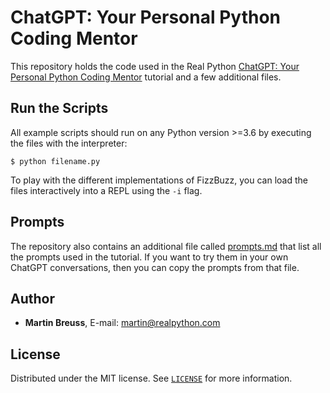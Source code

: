 # ChatGPT: Your Personal Python Coding Mentor

This repository holds the code used in the Real Python [ChatGPT: Your Personal Python Coding Mentor](https://realpython.com/chatgpt-coding-mentor-python/) tutorial and a few additional files.

## Run the Scripts

All example scripts should run on any Python version >=3.6 by executing the files with the interpreter:

```console
$ python filename.py
```

To play with the different implementations of FizzBuzz, you can load the files interactively into a REPL using the `-i` flag.

## Prompts

The repository also contains an additional file called [prompts.md](prompts.md) that list all the prompts used in the tutorial. If you want to try them in your own ChatGPT conversations, then you can copy the prompts from that file.

## Author

- **Martin Breuss**, E-mail: [martin@realpython.com](martin@realpython.com)

## License

Distributed under the MIT license. See [`LICENSE`](../LICENSE) for more information.
